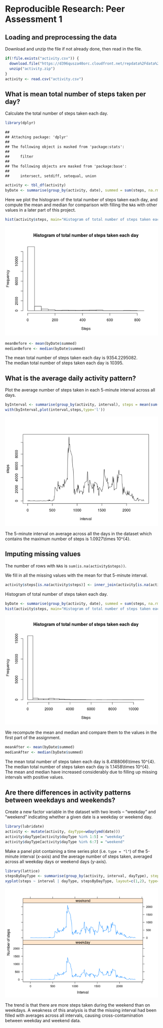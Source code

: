 # Reproducible Research: Peer Assessment 1


## Loading and preprocessing the data
Download and unzip the file if not already done, then read in the file.

```r
if(!file.exists("activity.csv")) {
  download.file("https://d396qusza40orc.cloudfront.net/repdata%2Fdata%2Factivity.zip","activity.zip",method="curl")
  unzip("activity.zip")
}
activity <- read.csv("activity.csv")
```

## What is mean total number of steps taken per day?
Calculate the total number of steps taken each day.

```r
library(dplyr)
```

```
## 
## Attaching package: 'dplyr'
## 
## The following object is masked from 'package:stats':
## 
##     filter
## 
## The following objects are masked from 'package:base':
## 
##     intersect, setdiff, setequal, union
```

```r
activity <- tbl_df(activity)
byDate <- summarise(group_by(activity, date), summed = sum(steps, na.rm=TRUE))
```

Here we plot the histogram of the total number of steps taken each day, and compute the mean and median for comparison with filling the ```NA```s with other values in a later part of this project.

```r
hist(activity$steps, main="Histogram of total number of steps taken each day", xlab="Steps")
```

![](PA1_template_files/figure-html/unnamed-chunk-3-1.png) 

```r
meanBefore <- mean(byDate$summed)
medianBefore <- median(byDate$summed)
```

The mean total number of steps taken each day is 9354.2295082.  
The median total number of steps taken each day is 10395.

## What is the average daily activity pattern?
Plot the average number of steps taken in each 5-minute interval across all days.

```r
byInterval <- summarise(group_by(activity, interval), steps = mean(sum(steps, na.rm=TRUE)))
with(byInterval,plot(interval,steps,type='l'))
```

![](PA1_template_files/figure-html/unnamed-chunk-4-1.png) 

The 5-minute interval on average across all the days in the dataset which contains the maximum number of steps is 1.0927\times 10^{4}.

## Imputing missing values
The number of rows with ```NA```s is ```sum(is.na(activity$steps))```.

We fill in all the missing values with the mean for that 5-minute interval.

```r
activity$steps[is.na(activity$steps)] <- inner_join(activity[is.na(activity$steps),c("interval","date")], byInterval, by="interval")$steps
```

Histogram of total number of steps taken each day.

```r
byDate <- summarise(group_by(activity, date), summed = sum(steps, na.rm=TRUE))
hist(activity$steps, main="Histogram of total number of steps taken each day", xlab="Steps")
```

![](PA1_template_files/figure-html/unnamed-chunk-6-1.png) 

We recompute the mean and median and compare them to the values in the first part of the assignment.

```r
meanAfter <- mean(byDate$summed)
medianAfter <- median(byDate$summed)
```
The mean total number of steps taken each day is 8.4188066\times 10^{4}.
The median total number of steps taken each day is 1.1458\times 10^{4}.  
The mean and median have increased considerably due to filling up missing intervals with positive values.


## Are there differences in activity patterns between weekdays and weekends?
Create a new factor variable in the dataset with two levels – “weekday” and “weekend” indicating whether a given date is a weekday or weekend day.

```r
library(lubridate)
activity <- mutate(activity, dayType=wday(ymd(date)))
activity$dayType[activity$dayType %in% 1:5] = "weekday"
activity$dayType[activity$dayType %in% 6:7] = "weekend"
```

Make a panel plot containing a time series plot (i.e. ```type = "l"```) of the 5-minute interval (x-axis) and the average number of steps taken, averaged across all weekday days or weekend days (y-axis).

```r
library(lattice)
stepsByDayType <- summarise(group_by(activity, interval, dayType), steps=mean(steps))
xyplot(steps ~ interval | dayType, stepsByDayType, layout=c(1,2), type='l', xlab="Interval", ylab="Number of steps")
```

![](PA1_template_files/figure-html/unnamed-chunk-9-1.png) 

The trend is that there are more steps taken during the weekend than on weekdays. A weakness of this analysis is that the missing interval had been filled with averages across all intervals, causing cross-contamination between weekday and weekend data.
